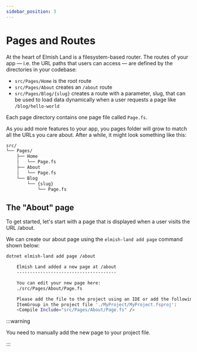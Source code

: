 ```yaml
---
sidebar_position: 3
---
```


# Pages and Routes

At the heart of Elmish Land is a filesystem-based router. The routes of your app — i.e. the URL paths that users can access — are defined by the directories in your codebase:

* `src/Pages/Home` is the root route
* `src/Pages/About` creates an `/about` route
* `src/Pages/Blog/{slug}` creates a route with a parameter, slug, that can be used to load data dynamically when a user requests a page like `/blog/hello-world`

Each page directory contains one page file called `Page.fs`.

As you add more features to your app, you pages folder will grow to match all the URLs you care about. After a while, it might look something like this:

```bash
src/
└── Pages/
    ├── Home
    │   └── Page.fs
    ├── About
    │   └── Page.fs
    └── Blog
        └── {slug}
            └── Page.fs
```

## The "About" page ​
To get started, let's start with a page that is displayed when a user visits the URL /about.

We can create our about page using the `elmish-land add page` command shown below:

```bash
dotnet elmish-land add page /about
```

```bash
    Elmish Land added a new page at /about
    --------------------------------------

    You can edit your new page here:
    ./src/Pages/About/Page.fs

    Please add the file to the project using an IDE or add the following line to an
    ItemGroup in the project file './MyProject/MyProject.fsproj':
    <Compile Include="src/Pages/About/Page.fs" />
```

:::warning

You need to manually add the new page to your project file.

:::
